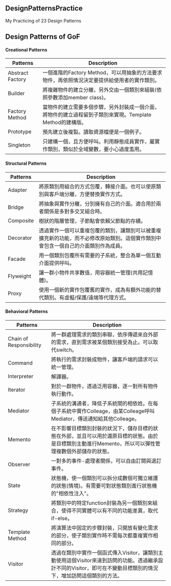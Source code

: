 ## DesignPatternsPractice

My Practicing of 23 Design Patterns

## Design Patterns of GoF

#### Creational Patterns
Patterns | Description
--- | ---
Abstract Factory | 一個進階的Factory Method，可以用抽象的方法要求物件，再依照情況決定要提供給使用者的實作類別。
Builder | 將複雜物件的建立分離，另外交由一個類別來組裝(依照參數添加member class)。
Factory Method | 當物件的建立需要多個步驟，另外封裝成一個介面，將物件的建立過程留到子類別來實現。Template Method的建構版。
Prototype | 預先建立後複製。讀取資源檔便是一個例子。
Singleton | 只建構一個，且方便呼叫。利用靜態成員實作，屬實作類別，類似於全域變數，要小心過度濫用。

#### Structural Patterns
Patterns | Description
--- | ---
Adapter | 將原類別用組合的方式包覆，轉接介面。也可以使原類別與客戶端分離，方便替換實作方式。
Bridge | 將抽象與實作分離，分別擁有自己的介面。適合用於兩者關係是多對多交叉組合時。
Composite | 樹狀的階層管理，子節點會依賴父節點的存續。
Decorator | 透過實作一個可以重複包覆的類別，讓類別可以被重複擴充新的功能，而不必修改原始類別。這個實作類別中會包含一個自己的介面類別作為成員。
Facade | 用一個類別包覆所有需要的子系統，整合為單一個互動介面提供呼叫。
Flyweight | 讓一群小物件共享數值，用容器統一管理(共用記憶體)。
Proxy | 使用一個新的實作包覆舊的實作，成為有額外功能的替代類別。有虛擬/保護/遠端等代理方式。

#### Behavioral Patterns
Patterns | Description
--- | ---
Chain of Responsibility | 將一群處理需求的類別串聯，依序傳遞來自外部的需求，直到需求被某個類別接受為止。可以取代switch。
Command | 將執行的需求封裝成物件，讓客戶端的請求可以統一管理。
Interpreter | 解譯器。
Iterator | 對於一群物件，透過泛用容器，逐一對所有物件執行動作。
Mediator | 子系統的溝通者，降低子系統間的相依姓。在每個子系統中實作Colleage，由某Colleage呼叫Mediator，傳送通知給其他Colleage。
Memento | 在不影響目標類別封裝的狀況下，儲存目標的狀態在外部，並且可以用於還原目標的狀態。由於是目標類別主動進行Memento，所以可以彈性管理複數個外部儲存的狀態。
Observer | 一對多的事件-處理者關係，可以自由訂閱與退訂事件。
State | 狀態機，使一個類別可以拆分成數個可獨立維護的狀態(情境)。有需要可對狀態類別進行狀態機的"相依性注入"。
Strategy | 將類別中的特定function封裝為另一個類別來組合，使得不同實體可以有不同的功能差異，取代if-else。
Template Method | 將演算法中固定的步驟封裝，只開放有變化需求的部分，使子類別實作時不需每次都重複實作相同的部分。
Visitor | 透過在類別中實作一個函式傳入Visitor，讓類別主動使用這個Visitor來達到訪問的功能。透過繼承設計不同的Visitor，即可在不變動目標類別的情況下，增加訪問這個類別的方法。

